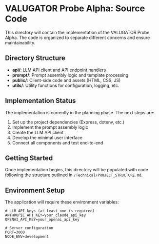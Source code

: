 # VALUGATOR Probe Alpha: Source Code

This directory will contain the implementation of the VALUGATOR Probe Alpha. The code is organized to separate different concerns and ensure maintainability.

## Directory Structure

- **api/**: LLM API client and API endpoint handlers
- **prompt/**: Prompt assembly logic and template processing
- **public/**: Client-side code and assets (HTML, CSS, JS)
- **utils/**: Utility functions for configuration, logging, etc.

## Implementation Status

The implementation is currently in the planning phase. The next steps are:

1. Set up the project dependencies (Express, dotenv, etc.)
2. Implement the prompt assembly logic
3. Create the LLM API client
4. Develop the minimal user interface
5. Connect all components and test end-to-end

## Getting Started

Once implementation begins, this directory will be populated with code following the structure outlined in `/Technical/PROJECT_STRUCTURE.md`.

## Environment Setup

The application will require these environment variables:

```
# LLM API keys (at least one is required)
ANTHROPIC_API_KEY=your_claude_api_key
OPENAI_API_KEY=your_openai_api_key

# Server configuration
PORT=3000
NODE_ENV=development
```